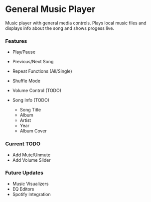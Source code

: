 # General Music Player
Music player with general media controls. Plays local music files and displays info about the song and shows progess live.

### Features
- Play/Pause
- Previous/Next Song
- Repeat Functions (All/Single)
- Shuffle Mode
- Volume Control (TODO)

- Song Info (TODO)
  - Song Title
  - Album
  - Artist
  - Year
  - Album Cover
  
### Current TODO
- Add Mute/Unmute
- Add Volume Slider

### Future Updates
- Music Visualizers
- EQ Editors
- Spotify Integration
